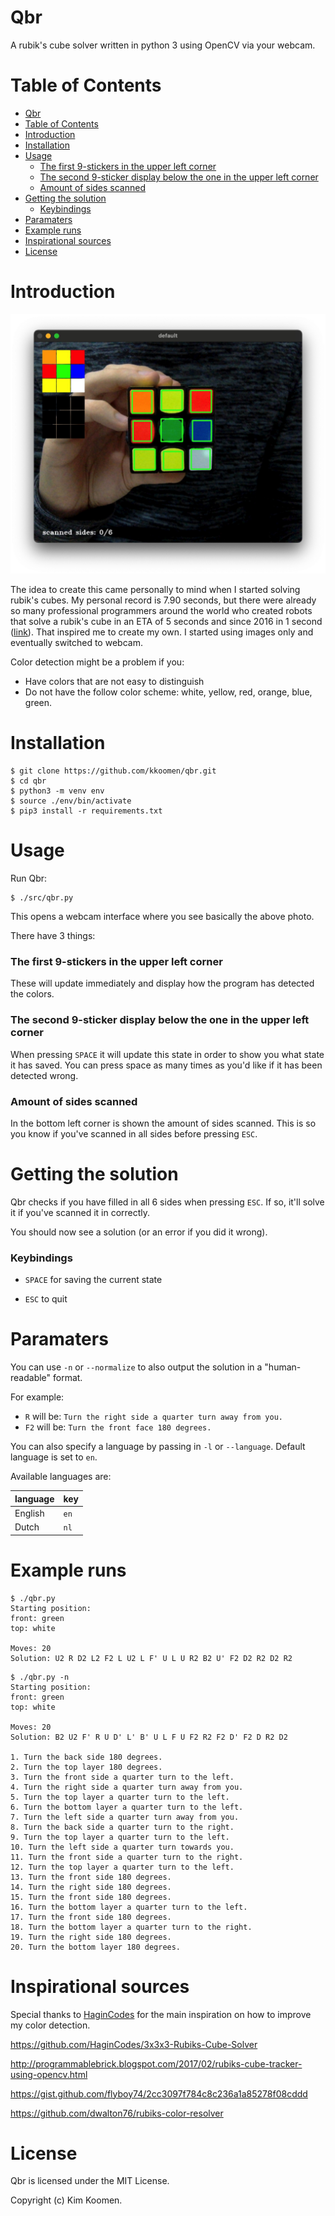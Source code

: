 # Qbr

A rubik's cube solver written in python 3 using OpenCV via your webcam.

# Table of Contents

- [Qbr](#qbr)
- [Table of Contents](#table-of-contents)
- [Introduction](#introduction)
- [Installation](#installation)
- [Usage](#usage)
    + [The first 9-stickers in the upper left corner](#the-first-9-stickers-in-the-upper-left-corner)
    + [The second 9-sticker display below the one in the upper left corner](#the-second-9-sticker-display-below-the-one-in-the-upper-left-corner)
    + [Amount of sides scanned](#amount-of-sides-scanned)
- [Getting the solution](#getting-the-solution)
    + [Keybindings](#keybindings)
- [Paramaters](#paramaters)
- [Example runs](#example-runs)
- [Inspirational sources](#inspirational-sources)
- [License](#license)

# Introduction

![demo](demo.jpg)

The idea to create this came personally to mind when I started solving rubik's
cubes.  My personal record is 7.90 seconds, but there were already so many
professional programmers around the world who created robots that solve a
rubik's cube in an ETA of 5 seconds and since 2016 in 1 second
([link](https://www.youtube.com/watch?v=ixTddQQ2Hs4)).
That inspired me to create my own. I started using images only and eventually switched to webcam.

Color detection might be a problem if you:
- Have colors that are not easy to distinguish
- Do not have the follow color scheme: white, yellow, red, orange, blue, green.

# Installation

```
$ git clone https://github.com/kkoomen/qbr.git
$ cd qbr
$ python3 -m venv env
$ source ./env/bin/activate
$ pip3 install -r requirements.txt
```

# Usage

Run Qbr:

```
$ ./src/qbr.py
```

This opens a webcam interface where you see basically the above photo.

There have 3 things:

### The first 9-stickers in the upper left corner

These will update immediately and display how the program has detected the colors.

### The second 9-sticker display below the one in the upper left corner

When pressing `SPACE` it will update this state in order to show you what state
it has saved. You can press space as many times as you'd like if it has been
detected wrong.

### Amount of sides scanned

In the bottom left corner is shown the amount of sides scanned. This is so you
know if you've scanned in all sides before pressing `ESC`.

# Getting the solution

Qbr checks if you have filled in all 6 sides when pressing `ESC`. If so, it'll
solve it if you've scanned it in correctly.

You should now see a solution (or an error if you did it wrong).

### Keybindings

- `SPACE` for saving the current state

- `ESC` to quit

# Paramaters

You can use `-n` or `--normalize` to also output the solution in a "human-readable" format.

For example:

* `R` will be: `Turn the right side a quarter turn away from you.`
* `F2` will be: `Turn the front face 180 degrees.`

You can also specify a language by passing in `-l` or `--language`. Default language
is set to `en`.

Available languages are:

| language | key  |
| ---      | ---  |
| English  | `en` |
| Dutch    | `nl` |

# Example runs

```
$ ./qbr.py
Starting position:
front: green
top: white

Moves: 20
Solution: U2 R D2 L2 F2 L U2 L F' U L U R2 B2 U' F2 D2 R2 D2 R2
```

```
$ ./qbr.py -n
Starting position:
front: green
top: white

Moves: 20
Solution: B2 U2 F' R U D' L' B' U L F U F2 R2 F2 D' F2 D R2 D2

1. Turn the back side 180 degrees.
2. Turn the top layer 180 degrees.
3. Turn the front side a quarter turn to the left.
4. Turn the right side a quarter turn away from you.
5. Turn the top layer a quarter turn to the left.
6. Turn the bottom layer a quarter turn to the left.
7. Turn the left side a quarter turn away from you.
8. Turn the back side a quarter turn to the right.
9. Turn the top layer a quarter turn to the left.
10. Turn the left side a quarter turn towards you.
11. Turn the front side a quarter turn to the right.
12. Turn the top layer a quarter turn to the left.
13. Turn the front side 180 degrees.
14. Turn the right side 180 degrees.
15. Turn the front side 180 degrees.
16. Turn the bottom layer a quarter turn to the left.
17. Turn the front side 180 degrees.
18. Turn the bottom layer a quarter turn to the right.
19. Turn the right side 180 degrees.
20. Turn the bottom layer 180 degrees.
```

# Inspirational sources

Special thanks to [HaginCodes](https://github.com/HaginCodes) for the main
inspiration on how to improve my color detection.

https://github.com/HaginCodes/3x3x3-Rubiks-Cube-Solver

http://programmablebrick.blogspot.com/2017/02/rubiks-cube-tracker-using-opencv.html

https://gist.github.com/flyboy74/2cc3097f784c8c236a1a85278f08cddd

https://github.com/dwalton76/rubiks-color-resolver

# License

Qbr is licensed under the MIT License.

Copyright (c) Kim Koomen.
